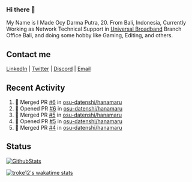 ### Hi there 👋

My Name is I Made Ocy Darma Putra, 20. From Bali, Indonesia, Currently Working as Network Technical Support in [Universal Broadband](https://universal.net.id) Branch Office Bali, and doing some hobby like Gaming, Editing, and others.

## Contact me

[LinkedIn](https://linkedin.com/in/troke) | [Twitter](https://twitter.com/darma_ochi) | [Discord](https://link.troke.id/discord) | <a href="mailto:ochi@troke.id">Email</a> 

## Recent Activity

<!--START_SECTION:activity-->
1. 🎉 Merged PR [#6](https://github.com/osu-datenshi/hanamaru/pull/6) in [osu-datenshi/hanamaru](https://github.com/osu-datenshi/hanamaru)
2. 💪 Opened PR [#6](https://github.com/osu-datenshi/hanamaru/pull/6) in [osu-datenshi/hanamaru](https://github.com/osu-datenshi/hanamaru)
3. 🎉 Merged PR [#5](https://github.com/osu-datenshi/hanamaru/pull/5) in [osu-datenshi/hanamaru](https://github.com/osu-datenshi/hanamaru)
4. 💪 Opened PR [#5](https://github.com/osu-datenshi/hanamaru/pull/5) in [osu-datenshi/hanamaru](https://github.com/osu-datenshi/hanamaru)
5. 🎉 Merged PR [#4](https://github.com/osu-datenshi/hanamaru/pull/4) in [osu-datenshi/hanamaru](https://github.com/osu-datenshi/hanamaru)
<!--END_SECTION:activity-->

## Status

[![GithubStats](https://github-readme-stats.vercel.app/api?username=troke12&show_icons=true)](https://github.com/troke12)

[![troke12's wakatime stats](https://github-readme-stats.vercel.app/api/wakatime?username=troke12&layout=compact)](https://wakatime.com/@troke12) 

